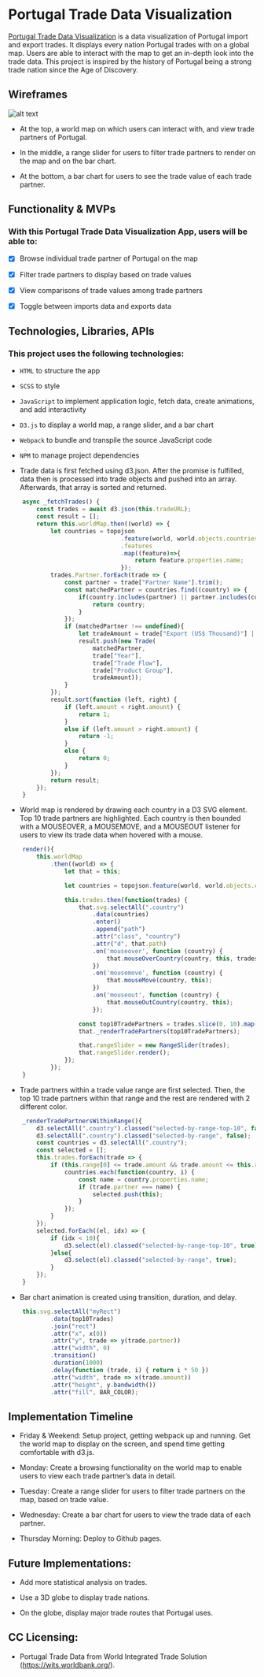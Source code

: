 # Portugal Trade Data Visualization

[Portugal Trade Data Visualization](https://qyhappacademy.github.io/portugal_trade_data_visualization/) is a data visualization of Portugal import and export trades. It displays every nation Portugal trades with on a global map. Users are able to interact with the map to get an in-depth look into the trade data. This project is inspired by the history of Portugal being a strong trade nation since the Age of Discovery.


## <a name="wireframes"></a> Wireframes

![alt text](https://github.com/qyhAppAcademy/portugal_trade_data_visualization/blob/main/wireframe.png)

* At the top, a world map on which users can interact with, and view trade partners of Portugal.

* In the middle, a range slider for users to filter trade partners to render on the map and on the bar chart.

* At the bottom, a bar chart for users to see the trade value of each trade partner.


## <a name="functionality"></a> Functionality & MVPs

### With this Portugal Trade Data Visualization App, users will be able to:

- [x] Browse individual trade partner of Portugal on the map

- [x] Filter trade partners to display based on trade values

- [x] View comparisons of trade values among trade partners

- [x] Toggle between imports data and exports data


## <a name="technologies"></a> Technologies, Libraries, APIs

### This project uses the following technologies:

* `HTML` to structure the app

* `SCSS` to style

* `JavaScript` to implement application logic, fetch data, create animations, and add interactivity

* `D3.js` to display a world map, a range slider, and a bar chart

* `Webpack` to bundle and transpile the source JavaScript code

* `NPM` to manage project dependencies

* Trade data is first fetched using d3.json. After the promise is fulfilled, data then is processed into trade objects and pushed into an array. Afterwards, that array is sorted and returned.

```js
    async _fetchTrades() {
        const trades = await d3.json(this.tradeURL);
        const result = [];
        return this.worldMap.then((world) => {
            let countries = topojson
                                .feature(world, world.objects.countries)
                                .features
                                .map((feature)=>{
                                    return feature.properties.name;
                                });
            trades.Partner.forEach(trade => {
                const partner = trade["Partner Name"].trim();
                const matchedPartner = countries.find((country) => {
                    if(country.includes(partner) || partner.includes(country)){
                        return country;
                    }
                });
                if (matchedPartner !== undefined){
                    let tradeAmount = trade["Export (US$ Thousand)"] || trade["Import (US$ Thousand)"];
                    result.push(new Trade(
                        matchedPartner,
                        trade["Year"],
                        trade["Trade Flow"],
                        trade["Product Group"],
                        tradeAmount));
                }
            });
            result.sort(function (left, right) {
                if (left.amount < right.amount) {
                    return 1;
                }
                else if (left.amount > right.amount) {
                    return -1;
                }
                else {
                    return 0;
                }
            });
            return result;
        });
    }
```

* World map is rendered by drawing each country in a D3 SVG element. Top 10 trade partners are highlighted. Each country is then bounded with a MOUSEOVER, a MOUSEMOVE, and a MOUSEOUT listener for users to view its trade data when hovered with a mouse.

```js
    render(){
        this.worldMap
            .then((world) => {
                let that = this;

                let countries = topojson.feature(world, world.objects.countries).features;

                this.trades.then(function(trades) {
                    that.svg.selectAll(".country")
                        .data(countries)
                        .enter()
                        .append("path")
                        .attr("class", "country")
                        .attr("d", that.path)
                        .on('mouseover', function (country) {
                            that.mouseOverCountry(country, this, trades);
                        })
                        .on('mousemove', function (country) {
                            that.mouseMove(country, this);
                        })
                        .on('mouseout', function (country) {
                            that.mouseOutCountry(country, this);
                        });

                    const top10TradePartners = trades.slice(0, 10).map(trade => trade.partner);
                    that._renderTradePartners(top10TradePartners);

                    that.rangeSlider = new RangeSlider(trades);
                    that.rangeSlider.render();
                });
            });
    }
```

* Trade partners within a trade value range are first selected. Then, the top 10 trade partners within that range and the rest are rendered with 2 different color.

```js
    _renderTradePartnersWithinRange(){
        d3.selectAll(".country").classed("selected-by-range-top-10", false);
        d3.selectAll(".country").classed("selected-by-range", false);
        const countries = d3.selectAll(".country");
        const selected = [];
        this.trades.forEach(trade => {
            if (this.range[0] <= trade.amount && trade.amount <= this.range[1]) {
                countries.each(function(country, i) {
                    const name = country.properties.name;
                    if (trade.partner === name) {
                        selected.push(this);
                    }
                });
            }
        });
        selected.forEach((el, idx) => {
            if (idx < 10){
                d3.select(el).classed("selected-by-range-top-10", true);
            }else{
                d3.select(el).classed("selected-by-range", true);
            }
        });
    }
```

* Bar chart animation is created using transition, duration, and delay.

```js
    this.svg.selectAll("myRect")
            .data(top10Trades)
            .join("rect")
            .attr("x", x(0))
            .attr("y", trade => y(trade.partner))
            .attr("width", 0)
            .transition()
            .duration(1000)
            .delay(function (trade, i) { return i * 50 })
            .attr("width", trade => x(trade.amount))
            .attr("height", y.bandwidth())
            .attr("fill", BAR_COLOR);
```

## <a name="implementation-timeline"></a> Implementation Timeline

* Friday & Weekend: Setup project, getting webpack up and running. Get the world map to display on the screen, and spend time getting comfortable with d3.js.

* Monday: Create a browsing functionality on the world map to enable users to view each trade partner’s data in detail.

* Tuesday: Create a range slider for users to filter trade partners on the map, based on trade value.

* Wednesday: Create a bar chart for users to view the trade data of each partner.

* Thursday Morning: Deploy to Github pages.


## <a name="future-implementations"></a> Future Implementations:

* Add more statistical analysis on trades.

* Use a 3D globe to display trade nations.

* On the globe, display major trade routes that Portugal uses.


## <a name="licensing"></a> CC Licensing:

* Portugal Trade Data from World Integrated Trade Solution (https://wits.worldbank.org/).